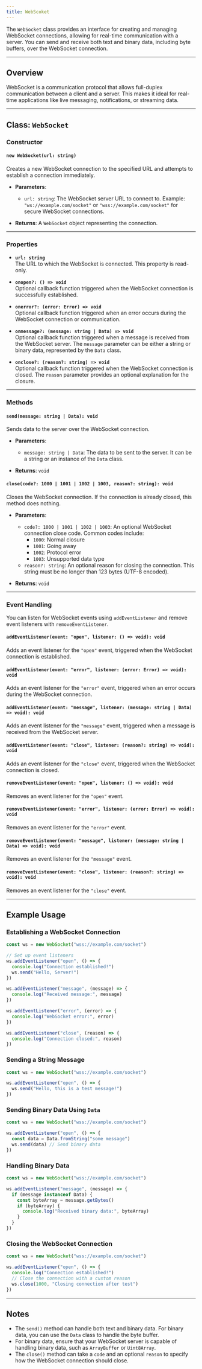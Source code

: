 ```yaml
---
title: WebScoket
---
```

The `WebSocket` class provides an interface for creating and managing WebSocket connections, allowing for real-time communication with a server. You can send and receive both text and binary data, including byte buffers, over the WebSocket connection.

---

## Overview

WebSocket is a communication protocol that allows full-duplex communication between a client and a server. This makes it ideal for real-time applications like live messaging, notifications, or streaming data.

---

## Class: `WebSocket`

### Constructor

#### `new WebSocket(url: string)`
Creates a new WebSocket connection to the specified URL and attempts to establish a connection immediately.
- **Parameters**:
  - `url: string`: The WebSocket server URL to connect to. Example: `"ws://example.com/socket"` or `"wss://example.com/socket"` for secure WebSocket connections.

- **Returns**: A `WebSocket` object representing the connection.

---

### Properties

- **`url: string`**  
  The URL to which the WebSocket is connected. This property is read-only.

- **`onopen?: () => void`**  
  Optional callback function triggered when the WebSocket connection is successfully established.

- **`onerror?: (error: Error) => void`**  
  Optional callback function triggered when an error occurs during the WebSocket connection or communication.

- **`onmessage?: (message: string | Data) => void`**  
  Optional callback function triggered when a message is received from the WebSocket server. The `message` parameter can be either a string or binary data, represented by the `Data` class.

- **`onclose?: (reason?: string) => void`**  
  Optional callback function triggered when the WebSocket connection is closed. The `reason` parameter provides an optional explanation for the closure.

---

### Methods

#### `send(message: string | Data): void`
Sends data to the server over the WebSocket connection.
- **Parameters**:
  - `message: string | Data`: The data to be sent to the server. It can be a string or an instance of the `Data` class.

- **Returns**: `void`

#### `close(code?: 1000 | 1001 | 1002 | 1003, reason?: string): void`
Closes the WebSocket connection. If the connection is already closed, this method does nothing.
- **Parameters**:
  - `code?: 1000 | 1001 | 1002 | 1003`: An optional WebSocket connection close code. Common codes include:
    - `1000`: Normal closure
    - `1001`: Going away
    - `1002`: Protocol error
    - `1003`: Unsupported data type
  - `reason?: string`: An optional reason for closing the connection. This string must be no longer than 123 bytes (UTF-8 encoded).

- **Returns**: `void`

---

### Event Handling

You can listen for WebSocket events using `addEventListener` and remove event listeners with `removeEventListener`.

#### `addEventListener(event: "open", listener: () => void): void`
Adds an event listener for the `"open"` event, triggered when the WebSocket connection is established.

#### `addEventListener(event: "error", listener: (error: Error) => void): void`
Adds an event listener for the `"error"` event, triggered when an error occurs during the WebSocket connection.

#### `addEventListener(event: "message", listener: (message: string | Data) => void): void`
Adds an event listener for the `"message"` event, triggered when a message is received from the WebSocket server.

#### `addEventListener(event: "close", listener: (reason?: string) => void): void`
Adds an event listener for the `"close"` event, triggered when the WebSocket connection is closed.

#### `removeEventListener(event: "open", listener: () => void): void`
Removes an event listener for the `"open"` event.

#### `removeEventListener(event: "error", listener: (error: Error) => void): void`
Removes an event listener for the `"error"` event.

#### `removeEventListener(event: "message", listener: (message: string | Data) => void): void`
Removes an event listener for the `"message"` event.

#### `removeEventListener(event: "close", listener: (reason?: string) => void): void`
Removes an event listener for the `"close"` event.

---

## Example Usage

### Establishing a WebSocket Connection

```ts
const ws = new WebSocket("wss://example.com/socket")

// Set up event listeners
ws.addEventListener("open", () => {
  console.log("Connection established!")
  ws.send("Hello, Server!")
})

ws.addEventListener("message", (message) => {
  console.log("Received message:", message)
})

ws.addEventListener("error", (error) => {
  console.log("WebSocket error:", error)
})

ws.addEventListener("close", (reason) => {
  console.log("Connection closed:", reason)
})
```

### Sending a String Message

```ts
const ws = new WebSocket("wss://example.com/socket")

ws.addEventListener("open", () => {
  ws.send("Hello, this is a test message!")
})
```

### Sending Binary Data Using `Data`

```ts
const ws = new WebSocket("wss://example.com/socket")

ws.addEventListener("open", () => {
  const data = Data.fromString("some message")
  ws.send(data) // Send binary data
})
```

### Handling Binary Data

```ts
const ws = new WebSocket("wss://example.com/socket")

ws.addEventListener("message", (message) => {
  if (message instanceof Data) {
    const byteArray = message.getBytes()
    if (byteArray) {
      console.log("Received binary data:", byteArray)
    }
  }
})
```

### Closing the WebSocket Connection

```ts
const ws = new WebSocket("wss://example.com/socket")

ws.addEventListener("open", () => {
  console.log("Connection established!")
  // Close the connection with a custom reason
  ws.close(1000, "Closing connection after test")
})
```

---

## Notes

- The `send()` method can handle both text and binary data. For binary data, you can use the `Data` class to handle the byte buffer.
- For binary data, ensure that your WebSocket server is capable of handling binary data, such as `ArrayBuffer` or `Uint8Array`.
- The `close()` method can take a `code` and an optional `reason` to specify how the WebSocket connection should close. 
